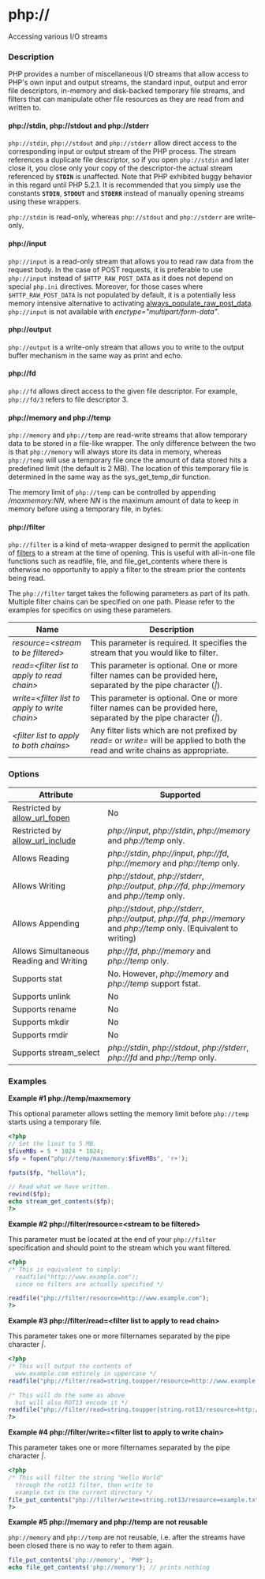 php://
======

Accessing various I/O streams

### Description

PHP provides a number of miscellaneous I/O streams that allow access to
PHP's own input and output streams, the standard input, output and error
file descriptors, in-memory and disk-backed temporary file streams, and
filters that can manipulate other file resources as they are read from
and written to.

#### php://stdin, php://stdout and php://stderr

`php://stdin`, `php://stdout` and `php://stderr` allow direct access to
the corresponding input or output stream of the PHP process. The stream
references a duplicate file descriptor, so if you open `php://stdin` and
later close it, you close only your copy of the descriptor-the actual
stream referenced by **`STDIN`** is unaffected. Note that PHP exhibited
buggy behavior in this regard until PHP 5.2.1. It is recommended that
you simply use the constants **`STDIN`**, **`STDOUT`** and **`STDERR`**
instead of manually opening streams using these wrappers.

`php://stdin` is read-only, whereas `php://stdout` and `php://stderr`
are write-only.

#### php://input

`php://input` is a read-only stream that allows you to read raw data
from the request body. In the case of POST requests, it is preferable to
use `php://input` instead of `$HTTP_RAW_POST_DATA` as it does not depend
on special `php.ini` directives. Moreover, for those cases where
`$HTTP_RAW_POST_DATA` is not populated by default, it is a potentially
less memory intensive alternative to activating
<a href="/ini/core.html#ini.always-populate-raw-post-data" class="link">always_populate_raw_post_data</a>.
`php://input` is not available with *enctype="multipart/form-data"*.

#### php://output

`php://output` is a write-only stream that allows you to write to the
output buffer mechanism in the same way as <span
class="function">print</span> and <span class="function">echo</span>.

#### php://fd

`php://fd` allows direct access to the given file descriptor. For
example, `php://fd/3` refers to file descriptor 3.

#### php://memory and php://temp

`php://memory` and `php://temp` are read-write streams that allow
temporary data to be stored in a file-like wrapper. The only difference
between the two is that `php://memory` will always store its data in
memory, whereas `php://temp` will use a temporary file once the amount
of data stored hits a predefined limit (the default is 2 MB). The
location of this temporary file is determined in the same way as the
<span class="function">sys\_get\_temp\_dir</span> function.

The memory limit of `php://temp` can be controlled by appending
*/maxmemory:NN*, where *NN* is the maximum amount of data to keep in
memory before using a temporary file, in bytes.

#### php://filter

`php://filter` is a kind of meta-wrapper designed to permit the
application of <a href="/filters.html" class="link">filters</a> to a
stream at the time of opening. This is useful with all-in-one file
functions such as <span class="function">readfile</span>, <span
class="function">file</span>, and <span
class="function">file\_get\_contents</span> where there is otherwise no
opportunity to apply a filter to the stream prior the contents being
read.

The `php://filter` target takes the following parameters as part of its
path. Multiple filter chains can be specified on one path. Please refer
to the examples for specifics on using these parameters.

| Name                                            | Description                                                                                                                      |
|-------------------------------------------------|----------------------------------------------------------------------------------------------------------------------------------|
| *resource=\<stream to be filtered\>*            | This parameter is required. It specifies the stream that you would like to filter.                                               |
| *read=\<filter list to apply to read chain\>*   | This parameter is optional. One or more filter names can be provided here, separated by the pipe character (*\|*).               |
| *write=\<filter list to apply to write chain\>* | This parameter is optional. One or more filter names can be provided here, separated by the pipe character (*\|*).               |
| *\<filter list to apply to both chains\>*       | Any filter lists which are not prefixed by *read=* or *write=* will be applied to both the read and write chains as appropriate. |

### Options

| Attribute                                                                          | Supported                                                                                                                 |
|------------------------------------------------------------------------------------|---------------------------------------------------------------------------------------------------------------------------|
| Restricted by <a href="/filesystem/setup.html#" class="link">allow_url_fopen</a>   | No                                                                                                                        |
| Restricted by <a href="/filesystem/setup.html#" class="link">allow_url_include</a> | *php://input*, *php://stdin*, *php://memory* and *php://temp* only.                                                       |
| Allows Reading                                                                     | *php://stdin*, *php://input*, *php://fd*, *php://memory* and *php://temp* only.                                           |
| Allows Writing                                                                     | *php://stdout*, *php://stderr*, *php://output*, *php://fd*, *php://memory* and *php://temp* only.                         |
| Allows Appending                                                                   | *php://stdout*, *php://stderr*, *php://output*, *php://fd*, *php://memory* and *php://temp* only. (Equivalent to writing) |
| Allows Simultaneous Reading and Writing                                            | *php://fd*, *php://memory* and *php://temp* only.                                                                         |
| Supports <span class="function">stat</span>                                        | No. However, *php://memory* and *php://temp* support <span class="function">fstat</span>.                                 |
| Supports <span class="function">unlink</span>                                      | No                                                                                                                        |
| Supports <span class="function">rename</span>                                      | No                                                                                                                        |
| Supports <span class="function">mkdir</span>                                       | No                                                                                                                        |
| Supports <span class="function">rmdir</span>                                       | No                                                                                                                        |
| Supports <span class="function">stream\_select</span>                              | *php://stdin*, *php://stdout*, *php://stderr*, *php://fd* and *php://temp* only.                                          |

### Examples

**Example \#1 php://temp/maxmemory**

This optional parameter allows setting the memory limit before
`php://temp` starts using a temporary file.

``` php
<?php
// Set the limit to 5 MB.
$fiveMBs = 5 * 1024 * 1024;
$fp = fopen("php://temp/maxmemory:$fiveMBs", 'r+');

fputs($fp, "hello\n");

// Read what we have written.
rewind($fp);
echo stream_get_contents($fp);
?>
```

**Example \#2 php://filter/resource=\<stream to be filtered\>**

This parameter must be located at the end of your `php://filter`
specification and should point to the stream which you want filtered.

``` php
<?php
/* This is equivalent to simply:
  readfile("http://www.example.com");
  since no filters are actually specified */

readfile("php://filter/resource=http://www.example.com");
?>
```

**Example \#3 php://filter/read=\<filter list to apply to read chain\>**

This parameter takes one or more filternames separated by the pipe
character *\|*.

``` php
<?php
/* This will output the contents of
  www.example.com entirely in uppercase */
readfile("php://filter/read=string.toupper/resource=http://www.example.com");

/* This will do the same as above
  but will also ROT13 encode it */
readfile("php://filter/read=string.toupper|string.rot13/resource=http://www.example.com");
?>
```

**Example \#4 php://filter/write=\<filter list to apply to write
chain\>**

This parameter takes one or more filternames separated by the pipe
character *\|*.

``` php
<?php
/* This will filter the string "Hello World"
  through the rot13 filter, then write to
  example.txt in the current directory */
file_put_contents("php://filter/write=string.rot13/resource=example.txt","Hello World");
?>
```

**Example \#5 php://memory and php://temp are not reusable**

`php://memory` and `php://temp` are not reusable, i.e. after the streams
have been closed there is no way to refer to them again.

``` php
file_put_contents('php://memory', 'PHP');
echo file_get_contents('php://memory'); // prints nothing
```
